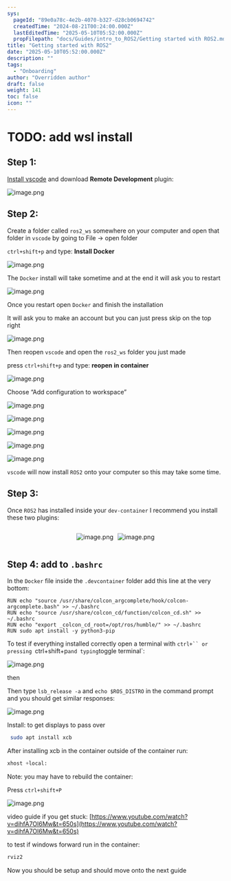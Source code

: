 ```yaml
---
sys:
  pageId: "89e0a78c-4e2b-4070-b327-d28cb0694742"
  createdTime: "2024-08-21T00:24:00.000Z"
  lastEditedTime: "2025-05-10T05:52:00.000Z"
  propFilepath: "docs/Guides/intro_to_ROS2/Getting started with ROS2.md"
title: "Getting started with ROS2"
date: "2025-05-10T05:52:00.000Z"
description: ""
tags:
  - "Onboarding"
author: "Overridden author"
draft: false
weight: 141
toc: false
icon: ""
---
```


# TODO: add wsl install

## Step 1:

[Install vscode](https://code.visualstudio.com/download) and download **Remote Development** plugin:

![image.png](https://prod-files-secure.s3.us-west-2.amazonaws.com/d518164a-d88e-44d1-a4ee-3adb3bd8bce0/efb52993-1881-4a40-b95e-6f020334f022/image.png?X-Amz-Algorithm=AWS4-HMAC-SHA256&X-Amz-Content-Sha256=UNSIGNED-PAYLOAD&X-Amz-Credential=ASIAZI2LB4664YYRDRUX%2F20250619%2Fus-west-2%2Fs3%2Faws4_request&X-Amz-Date=20250619T024017Z&X-Amz-Expires=3600&X-Amz-Security-Token=IQoJb3JpZ2luX2VjELL%2F%2F%2F%2F%2F%2F%2F%2F%2F%2FwEaCXVzLXdlc3QtMiJHMEUCIATeR8QAOr0UoKR%2BfvLXTNGHWTHbAWZWtUs%2BAgh%2BvN%2FwAiEAgyU9SdPI12GLZiNgTpvyJENFQ2uMAMQoT%2BUnwmuGqcgqiAQImv%2F%2F%2F%2F%2F%2F%2F%2F%2F%2FARAAGgw2Mzc0MjMxODM4MDUiDBdOikMmQJPfmkLz2SrcAzB9EyVO3INRpOUSw4EUQE2d4JToakzAzeVx6OkSEWlOOD0gBhEOHQlv7cTz1zcQY27vcBbygE1IjTzvCjba26odidwY%2Br6%2BGy12eji9oQCEL1HRDCmWmVIrCLRn3y1hTlz7IZkHombTMLE54n%2BjAertQvZaqscavvXYdSiFirzO50Cp78RlXTTPBQ2smAnVfFz2IqVkx2K3cL%2FeVe0hrp%2FJ9uZiTdfL8Iksxx0QqzRfjbb%2BcRhRcSAbPCycRYEb%2Blsy9BJGouZuXTvm1mXyFfbjbCM0hOda8GI8ZOvcQmaVFfkEhg8Tyo0nPz%2F3%2FYc5e1MNz1Uft4xQMOy%2FNhzM4llWkWzvKYKBOvbb34tNu0GbWSxZp286kOT1AWaCgaZSnVotlSxFqQlnov901Oq3Inse75oM9dpr0ldYL3pVlZgHCA0KpwNX8hVVo5P3DGQMEAUdoyDoccavHJxKC0MX951t1kWGB37UxWo68qhEoPNqLiQUupCqWxuRc9m4hm79NQbkxOMNhhUdHGVp8WxG1aDWI1%2FOrb1cgrf8uumoTfKPqUgTx5dsSx%2ByiLTybwaPwRq7cXv0pLwmHTPk01%2BoXdVkKv7heHpqNL7979LhzS6FFrXx3cGegM%2FGrq%2FcMIjMzcIGOqUBcPSzwCVSu4O9%2BGijP5OaBW2UIHs9Nm8mBCqruBTwPn0bLp1ZV1aoGPEmQOSfNo8%2FZQChhLwsFMtfJvK97Wj%2BJlqblqMQB4WB3UfEZRoonOiJ5%2FLWRzIprRgj9wMY6L4ol6c6bEChSZldIiiplbwHUtr66Y3%2FRRHlQLH%2BZ%2BTzZSoc5qx2Iityx5Koe0u%2FQIZ8BRR2d%2Fip%2FmSdzHitkym9ecCw%2FTiF&X-Amz-Signature=b1d2e786892face6a2020519439e9ea75929d01f42445bfe416506c8a7ff1d70&X-Amz-SignedHeaders=host&x-amz-checksum-mode=ENABLED&x-id=GetObject)

## Step 2:

Create a folder called `ros2_ws` somewhere on your computer and open that folder in `vscode` by going to File → open folder 

`ctrl+shift+p` and type: **Install Docker**

![image.png](https://prod-files-secure.s3.us-west-2.amazonaws.com/d518164a-d88e-44d1-a4ee-3adb3bd8bce0/2269dc0e-1cd5-47ff-bceb-c04ad9b2eab0/image.png?X-Amz-Algorithm=AWS4-HMAC-SHA256&X-Amz-Content-Sha256=UNSIGNED-PAYLOAD&X-Amz-Credential=ASIAZI2LB4664YYRDRUX%2F20250619%2Fus-west-2%2Fs3%2Faws4_request&X-Amz-Date=20250619T024018Z&X-Amz-Expires=3600&X-Amz-Security-Token=IQoJb3JpZ2luX2VjELL%2F%2F%2F%2F%2F%2F%2F%2F%2F%2FwEaCXVzLXdlc3QtMiJHMEUCIATeR8QAOr0UoKR%2BfvLXTNGHWTHbAWZWtUs%2BAgh%2BvN%2FwAiEAgyU9SdPI12GLZiNgTpvyJENFQ2uMAMQoT%2BUnwmuGqcgqiAQImv%2F%2F%2F%2F%2F%2F%2F%2F%2F%2FARAAGgw2Mzc0MjMxODM4MDUiDBdOikMmQJPfmkLz2SrcAzB9EyVO3INRpOUSw4EUQE2d4JToakzAzeVx6OkSEWlOOD0gBhEOHQlv7cTz1zcQY27vcBbygE1IjTzvCjba26odidwY%2Br6%2BGy12eji9oQCEL1HRDCmWmVIrCLRn3y1hTlz7IZkHombTMLE54n%2BjAertQvZaqscavvXYdSiFirzO50Cp78RlXTTPBQ2smAnVfFz2IqVkx2K3cL%2FeVe0hrp%2FJ9uZiTdfL8Iksxx0QqzRfjbb%2BcRhRcSAbPCycRYEb%2Blsy9BJGouZuXTvm1mXyFfbjbCM0hOda8GI8ZOvcQmaVFfkEhg8Tyo0nPz%2F3%2FYc5e1MNz1Uft4xQMOy%2FNhzM4llWkWzvKYKBOvbb34tNu0GbWSxZp286kOT1AWaCgaZSnVotlSxFqQlnov901Oq3Inse75oM9dpr0ldYL3pVlZgHCA0KpwNX8hVVo5P3DGQMEAUdoyDoccavHJxKC0MX951t1kWGB37UxWo68qhEoPNqLiQUupCqWxuRc9m4hm79NQbkxOMNhhUdHGVp8WxG1aDWI1%2FOrb1cgrf8uumoTfKPqUgTx5dsSx%2ByiLTybwaPwRq7cXv0pLwmHTPk01%2BoXdVkKv7heHpqNL7979LhzS6FFrXx3cGegM%2FGrq%2FcMIjMzcIGOqUBcPSzwCVSu4O9%2BGijP5OaBW2UIHs9Nm8mBCqruBTwPn0bLp1ZV1aoGPEmQOSfNo8%2FZQChhLwsFMtfJvK97Wj%2BJlqblqMQB4WB3UfEZRoonOiJ5%2FLWRzIprRgj9wMY6L4ol6c6bEChSZldIiiplbwHUtr66Y3%2FRRHlQLH%2BZ%2BTzZSoc5qx2Iityx5Koe0u%2FQIZ8BRR2d%2Fip%2FmSdzHitkym9ecCw%2FTiF&X-Amz-Signature=ffbf728bea1c288b273bc6d8f6f83c1922c663cc9cedc1c34351e0d1c4ac7500&X-Amz-SignedHeaders=host&x-amz-checksum-mode=ENABLED&x-id=GetObject)

The `Docker` install will take sometime and at the end it will ask you to restart

![image.png](https://prod-files-secure.s3.us-west-2.amazonaws.com/d518164a-d88e-44d1-a4ee-3adb3bd8bce0/ed233f78-be33-4b1f-b89c-9c346c0e961e/image.png?X-Amz-Algorithm=AWS4-HMAC-SHA256&X-Amz-Content-Sha256=UNSIGNED-PAYLOAD&X-Amz-Credential=ASIAZI2LB4664YYRDRUX%2F20250619%2Fus-west-2%2Fs3%2Faws4_request&X-Amz-Date=20250619T024018Z&X-Amz-Expires=3600&X-Amz-Security-Token=IQoJb3JpZ2luX2VjELL%2F%2F%2F%2F%2F%2F%2F%2F%2F%2FwEaCXVzLXdlc3QtMiJHMEUCIATeR8QAOr0UoKR%2BfvLXTNGHWTHbAWZWtUs%2BAgh%2BvN%2FwAiEAgyU9SdPI12GLZiNgTpvyJENFQ2uMAMQoT%2BUnwmuGqcgqiAQImv%2F%2F%2F%2F%2F%2F%2F%2F%2F%2FARAAGgw2Mzc0MjMxODM4MDUiDBdOikMmQJPfmkLz2SrcAzB9EyVO3INRpOUSw4EUQE2d4JToakzAzeVx6OkSEWlOOD0gBhEOHQlv7cTz1zcQY27vcBbygE1IjTzvCjba26odidwY%2Br6%2BGy12eji9oQCEL1HRDCmWmVIrCLRn3y1hTlz7IZkHombTMLE54n%2BjAertQvZaqscavvXYdSiFirzO50Cp78RlXTTPBQ2smAnVfFz2IqVkx2K3cL%2FeVe0hrp%2FJ9uZiTdfL8Iksxx0QqzRfjbb%2BcRhRcSAbPCycRYEb%2Blsy9BJGouZuXTvm1mXyFfbjbCM0hOda8GI8ZOvcQmaVFfkEhg8Tyo0nPz%2F3%2FYc5e1MNz1Uft4xQMOy%2FNhzM4llWkWzvKYKBOvbb34tNu0GbWSxZp286kOT1AWaCgaZSnVotlSxFqQlnov901Oq3Inse75oM9dpr0ldYL3pVlZgHCA0KpwNX8hVVo5P3DGQMEAUdoyDoccavHJxKC0MX951t1kWGB37UxWo68qhEoPNqLiQUupCqWxuRc9m4hm79NQbkxOMNhhUdHGVp8WxG1aDWI1%2FOrb1cgrf8uumoTfKPqUgTx5dsSx%2ByiLTybwaPwRq7cXv0pLwmHTPk01%2BoXdVkKv7heHpqNL7979LhzS6FFrXx3cGegM%2FGrq%2FcMIjMzcIGOqUBcPSzwCVSu4O9%2BGijP5OaBW2UIHs9Nm8mBCqruBTwPn0bLp1ZV1aoGPEmQOSfNo8%2FZQChhLwsFMtfJvK97Wj%2BJlqblqMQB4WB3UfEZRoonOiJ5%2FLWRzIprRgj9wMY6L4ol6c6bEChSZldIiiplbwHUtr66Y3%2FRRHlQLH%2BZ%2BTzZSoc5qx2Iityx5Koe0u%2FQIZ8BRR2d%2Fip%2FmSdzHitkym9ecCw%2FTiF&X-Amz-Signature=479dc81031016755c837063d1d7d629f2777f954fceef19553885430fa6c44c1&X-Amz-SignedHeaders=host&x-amz-checksum-mode=ENABLED&x-id=GetObject)

Once you restart open `Docker` and finish the installation

It will ask you to make an account but you can just press skip on the top right

![image.png](https://prod-files-secure.s3.us-west-2.amazonaws.com/d518164a-d88e-44d1-a4ee-3adb3bd8bce0/21010ad9-1659-4fd9-9f59-9932a09b2a3d/image.png?X-Amz-Algorithm=AWS4-HMAC-SHA256&X-Amz-Content-Sha256=UNSIGNED-PAYLOAD&X-Amz-Credential=ASIAZI2LB4664YYRDRUX%2F20250619%2Fus-west-2%2Fs3%2Faws4_request&X-Amz-Date=20250619T024018Z&X-Amz-Expires=3600&X-Amz-Security-Token=IQoJb3JpZ2luX2VjELL%2F%2F%2F%2F%2F%2F%2F%2F%2F%2FwEaCXVzLXdlc3QtMiJHMEUCIATeR8QAOr0UoKR%2BfvLXTNGHWTHbAWZWtUs%2BAgh%2BvN%2FwAiEAgyU9SdPI12GLZiNgTpvyJENFQ2uMAMQoT%2BUnwmuGqcgqiAQImv%2F%2F%2F%2F%2F%2F%2F%2F%2F%2FARAAGgw2Mzc0MjMxODM4MDUiDBdOikMmQJPfmkLz2SrcAzB9EyVO3INRpOUSw4EUQE2d4JToakzAzeVx6OkSEWlOOD0gBhEOHQlv7cTz1zcQY27vcBbygE1IjTzvCjba26odidwY%2Br6%2BGy12eji9oQCEL1HRDCmWmVIrCLRn3y1hTlz7IZkHombTMLE54n%2BjAertQvZaqscavvXYdSiFirzO50Cp78RlXTTPBQ2smAnVfFz2IqVkx2K3cL%2FeVe0hrp%2FJ9uZiTdfL8Iksxx0QqzRfjbb%2BcRhRcSAbPCycRYEb%2Blsy9BJGouZuXTvm1mXyFfbjbCM0hOda8GI8ZOvcQmaVFfkEhg8Tyo0nPz%2F3%2FYc5e1MNz1Uft4xQMOy%2FNhzM4llWkWzvKYKBOvbb34tNu0GbWSxZp286kOT1AWaCgaZSnVotlSxFqQlnov901Oq3Inse75oM9dpr0ldYL3pVlZgHCA0KpwNX8hVVo5P3DGQMEAUdoyDoccavHJxKC0MX951t1kWGB37UxWo68qhEoPNqLiQUupCqWxuRc9m4hm79NQbkxOMNhhUdHGVp8WxG1aDWI1%2FOrb1cgrf8uumoTfKPqUgTx5dsSx%2ByiLTybwaPwRq7cXv0pLwmHTPk01%2BoXdVkKv7heHpqNL7979LhzS6FFrXx3cGegM%2FGrq%2FcMIjMzcIGOqUBcPSzwCVSu4O9%2BGijP5OaBW2UIHs9Nm8mBCqruBTwPn0bLp1ZV1aoGPEmQOSfNo8%2FZQChhLwsFMtfJvK97Wj%2BJlqblqMQB4WB3UfEZRoonOiJ5%2FLWRzIprRgj9wMY6L4ol6c6bEChSZldIiiplbwHUtr66Y3%2FRRHlQLH%2BZ%2BTzZSoc5qx2Iityx5Koe0u%2FQIZ8BRR2d%2Fip%2FmSdzHitkym9ecCw%2FTiF&X-Amz-Signature=116d7f229c9f62b2a4695f181df40949d601d096738ebf3f4c170d781d65acd9&X-Amz-SignedHeaders=host&x-amz-checksum-mode=ENABLED&x-id=GetObject)

Then reopen `vscode` and open the `ros2_ws` folder you just made

press `ctrl+shift+p` and type: **reopen in container**

![image.png](https://prod-files-secure.s3.us-west-2.amazonaws.com/d518164a-d88e-44d1-a4ee-3adb3bd8bce0/4e93b8c2-41ad-488c-8095-c74205196118/image.png?X-Amz-Algorithm=AWS4-HMAC-SHA256&X-Amz-Content-Sha256=UNSIGNED-PAYLOAD&X-Amz-Credential=ASIAZI2LB4664YYRDRUX%2F20250619%2Fus-west-2%2Fs3%2Faws4_request&X-Amz-Date=20250619T024018Z&X-Amz-Expires=3600&X-Amz-Security-Token=IQoJb3JpZ2luX2VjELL%2F%2F%2F%2F%2F%2F%2F%2F%2F%2FwEaCXVzLXdlc3QtMiJHMEUCIATeR8QAOr0UoKR%2BfvLXTNGHWTHbAWZWtUs%2BAgh%2BvN%2FwAiEAgyU9SdPI12GLZiNgTpvyJENFQ2uMAMQoT%2BUnwmuGqcgqiAQImv%2F%2F%2F%2F%2F%2F%2F%2F%2F%2FARAAGgw2Mzc0MjMxODM4MDUiDBdOikMmQJPfmkLz2SrcAzB9EyVO3INRpOUSw4EUQE2d4JToakzAzeVx6OkSEWlOOD0gBhEOHQlv7cTz1zcQY27vcBbygE1IjTzvCjba26odidwY%2Br6%2BGy12eji9oQCEL1HRDCmWmVIrCLRn3y1hTlz7IZkHombTMLE54n%2BjAertQvZaqscavvXYdSiFirzO50Cp78RlXTTPBQ2smAnVfFz2IqVkx2K3cL%2FeVe0hrp%2FJ9uZiTdfL8Iksxx0QqzRfjbb%2BcRhRcSAbPCycRYEb%2Blsy9BJGouZuXTvm1mXyFfbjbCM0hOda8GI8ZOvcQmaVFfkEhg8Tyo0nPz%2F3%2FYc5e1MNz1Uft4xQMOy%2FNhzM4llWkWzvKYKBOvbb34tNu0GbWSxZp286kOT1AWaCgaZSnVotlSxFqQlnov901Oq3Inse75oM9dpr0ldYL3pVlZgHCA0KpwNX8hVVo5P3DGQMEAUdoyDoccavHJxKC0MX951t1kWGB37UxWo68qhEoPNqLiQUupCqWxuRc9m4hm79NQbkxOMNhhUdHGVp8WxG1aDWI1%2FOrb1cgrf8uumoTfKPqUgTx5dsSx%2ByiLTybwaPwRq7cXv0pLwmHTPk01%2BoXdVkKv7heHpqNL7979LhzS6FFrXx3cGegM%2FGrq%2FcMIjMzcIGOqUBcPSzwCVSu4O9%2BGijP5OaBW2UIHs9Nm8mBCqruBTwPn0bLp1ZV1aoGPEmQOSfNo8%2FZQChhLwsFMtfJvK97Wj%2BJlqblqMQB4WB3UfEZRoonOiJ5%2FLWRzIprRgj9wMY6L4ol6c6bEChSZldIiiplbwHUtr66Y3%2FRRHlQLH%2BZ%2BTzZSoc5qx2Iityx5Koe0u%2FQIZ8BRR2d%2Fip%2FmSdzHitkym9ecCw%2FTiF&X-Amz-Signature=8a6ffadf4a8f5d2f6b286a04de801726ff9ddbba1bb73efd1c0fa13c3bb9d676&X-Amz-SignedHeaders=host&x-amz-checksum-mode=ENABLED&x-id=GetObject)

Choose “Add configuration to workspace”

![image.png](https://prod-files-secure.s3.us-west-2.amazonaws.com/d518164a-d88e-44d1-a4ee-3adb3bd8bce0/9560b282-5060-4989-ba37-97e7b2c22476/image.png?X-Amz-Algorithm=AWS4-HMAC-SHA256&X-Amz-Content-Sha256=UNSIGNED-PAYLOAD&X-Amz-Credential=ASIAZI2LB4664YYRDRUX%2F20250619%2Fus-west-2%2Fs3%2Faws4_request&X-Amz-Date=20250619T024018Z&X-Amz-Expires=3600&X-Amz-Security-Token=IQoJb3JpZ2luX2VjELL%2F%2F%2F%2F%2F%2F%2F%2F%2F%2FwEaCXVzLXdlc3QtMiJHMEUCIATeR8QAOr0UoKR%2BfvLXTNGHWTHbAWZWtUs%2BAgh%2BvN%2FwAiEAgyU9SdPI12GLZiNgTpvyJENFQ2uMAMQoT%2BUnwmuGqcgqiAQImv%2F%2F%2F%2F%2F%2F%2F%2F%2F%2FARAAGgw2Mzc0MjMxODM4MDUiDBdOikMmQJPfmkLz2SrcAzB9EyVO3INRpOUSw4EUQE2d4JToakzAzeVx6OkSEWlOOD0gBhEOHQlv7cTz1zcQY27vcBbygE1IjTzvCjba26odidwY%2Br6%2BGy12eji9oQCEL1HRDCmWmVIrCLRn3y1hTlz7IZkHombTMLE54n%2BjAertQvZaqscavvXYdSiFirzO50Cp78RlXTTPBQ2smAnVfFz2IqVkx2K3cL%2FeVe0hrp%2FJ9uZiTdfL8Iksxx0QqzRfjbb%2BcRhRcSAbPCycRYEb%2Blsy9BJGouZuXTvm1mXyFfbjbCM0hOda8GI8ZOvcQmaVFfkEhg8Tyo0nPz%2F3%2FYc5e1MNz1Uft4xQMOy%2FNhzM4llWkWzvKYKBOvbb34tNu0GbWSxZp286kOT1AWaCgaZSnVotlSxFqQlnov901Oq3Inse75oM9dpr0ldYL3pVlZgHCA0KpwNX8hVVo5P3DGQMEAUdoyDoccavHJxKC0MX951t1kWGB37UxWo68qhEoPNqLiQUupCqWxuRc9m4hm79NQbkxOMNhhUdHGVp8WxG1aDWI1%2FOrb1cgrf8uumoTfKPqUgTx5dsSx%2ByiLTybwaPwRq7cXv0pLwmHTPk01%2BoXdVkKv7heHpqNL7979LhzS6FFrXx3cGegM%2FGrq%2FcMIjMzcIGOqUBcPSzwCVSu4O9%2BGijP5OaBW2UIHs9Nm8mBCqruBTwPn0bLp1ZV1aoGPEmQOSfNo8%2FZQChhLwsFMtfJvK97Wj%2BJlqblqMQB4WB3UfEZRoonOiJ5%2FLWRzIprRgj9wMY6L4ol6c6bEChSZldIiiplbwHUtr66Y3%2FRRHlQLH%2BZ%2BTzZSoc5qx2Iityx5Koe0u%2FQIZ8BRR2d%2Fip%2FmSdzHitkym9ecCw%2FTiF&X-Amz-Signature=06e33009a5036116d04ee0f2b0308b4215838958a4f16a3b3805d2d5d5df0f6d&X-Amz-SignedHeaders=host&x-amz-checksum-mode=ENABLED&x-id=GetObject)

![image.png](https://prod-files-secure.s3.us-west-2.amazonaws.com/d518164a-d88e-44d1-a4ee-3adb3bd8bce0/2ee63f81-886b-48e8-a553-dc6e5eac99e4/image.png?X-Amz-Algorithm=AWS4-HMAC-SHA256&X-Amz-Content-Sha256=UNSIGNED-PAYLOAD&X-Amz-Credential=ASIAZI2LB4664YYRDRUX%2F20250619%2Fus-west-2%2Fs3%2Faws4_request&X-Amz-Date=20250619T024017Z&X-Amz-Expires=3600&X-Amz-Security-Token=IQoJb3JpZ2luX2VjELL%2F%2F%2F%2F%2F%2F%2F%2F%2F%2FwEaCXVzLXdlc3QtMiJHMEUCIATeR8QAOr0UoKR%2BfvLXTNGHWTHbAWZWtUs%2BAgh%2BvN%2FwAiEAgyU9SdPI12GLZiNgTpvyJENFQ2uMAMQoT%2BUnwmuGqcgqiAQImv%2F%2F%2F%2F%2F%2F%2F%2F%2F%2FARAAGgw2Mzc0MjMxODM4MDUiDBdOikMmQJPfmkLz2SrcAzB9EyVO3INRpOUSw4EUQE2d4JToakzAzeVx6OkSEWlOOD0gBhEOHQlv7cTz1zcQY27vcBbygE1IjTzvCjba26odidwY%2Br6%2BGy12eji9oQCEL1HRDCmWmVIrCLRn3y1hTlz7IZkHombTMLE54n%2BjAertQvZaqscavvXYdSiFirzO50Cp78RlXTTPBQ2smAnVfFz2IqVkx2K3cL%2FeVe0hrp%2FJ9uZiTdfL8Iksxx0QqzRfjbb%2BcRhRcSAbPCycRYEb%2Blsy9BJGouZuXTvm1mXyFfbjbCM0hOda8GI8ZOvcQmaVFfkEhg8Tyo0nPz%2F3%2FYc5e1MNz1Uft4xQMOy%2FNhzM4llWkWzvKYKBOvbb34tNu0GbWSxZp286kOT1AWaCgaZSnVotlSxFqQlnov901Oq3Inse75oM9dpr0ldYL3pVlZgHCA0KpwNX8hVVo5P3DGQMEAUdoyDoccavHJxKC0MX951t1kWGB37UxWo68qhEoPNqLiQUupCqWxuRc9m4hm79NQbkxOMNhhUdHGVp8WxG1aDWI1%2FOrb1cgrf8uumoTfKPqUgTx5dsSx%2ByiLTybwaPwRq7cXv0pLwmHTPk01%2BoXdVkKv7heHpqNL7979LhzS6FFrXx3cGegM%2FGrq%2FcMIjMzcIGOqUBcPSzwCVSu4O9%2BGijP5OaBW2UIHs9Nm8mBCqruBTwPn0bLp1ZV1aoGPEmQOSfNo8%2FZQChhLwsFMtfJvK97Wj%2BJlqblqMQB4WB3UfEZRoonOiJ5%2FLWRzIprRgj9wMY6L4ol6c6bEChSZldIiiplbwHUtr66Y3%2FRRHlQLH%2BZ%2BTzZSoc5qx2Iityx5Koe0u%2FQIZ8BRR2d%2Fip%2FmSdzHitkym9ecCw%2FTiF&X-Amz-Signature=4e952b16be7d507fc9ab720fbfcb5ddcbc65f38aaead5973630129634a4266e3&X-Amz-SignedHeaders=host&x-amz-checksum-mode=ENABLED&x-id=GetObject)

![image.png](https://prod-files-secure.s3.us-west-2.amazonaws.com/d518164a-d88e-44d1-a4ee-3adb3bd8bce0/ae1580b2-b048-407e-aed9-b584224a7a04/image.png?X-Amz-Algorithm=AWS4-HMAC-SHA256&X-Amz-Content-Sha256=UNSIGNED-PAYLOAD&X-Amz-Credential=ASIAZI2LB4664YYRDRUX%2F20250619%2Fus-west-2%2Fs3%2Faws4_request&X-Amz-Date=20250619T024018Z&X-Amz-Expires=3600&X-Amz-Security-Token=IQoJb3JpZ2luX2VjELL%2F%2F%2F%2F%2F%2F%2F%2F%2F%2FwEaCXVzLXdlc3QtMiJHMEUCIATeR8QAOr0UoKR%2BfvLXTNGHWTHbAWZWtUs%2BAgh%2BvN%2FwAiEAgyU9SdPI12GLZiNgTpvyJENFQ2uMAMQoT%2BUnwmuGqcgqiAQImv%2F%2F%2F%2F%2F%2F%2F%2F%2F%2FARAAGgw2Mzc0MjMxODM4MDUiDBdOikMmQJPfmkLz2SrcAzB9EyVO3INRpOUSw4EUQE2d4JToakzAzeVx6OkSEWlOOD0gBhEOHQlv7cTz1zcQY27vcBbygE1IjTzvCjba26odidwY%2Br6%2BGy12eji9oQCEL1HRDCmWmVIrCLRn3y1hTlz7IZkHombTMLE54n%2BjAertQvZaqscavvXYdSiFirzO50Cp78RlXTTPBQ2smAnVfFz2IqVkx2K3cL%2FeVe0hrp%2FJ9uZiTdfL8Iksxx0QqzRfjbb%2BcRhRcSAbPCycRYEb%2Blsy9BJGouZuXTvm1mXyFfbjbCM0hOda8GI8ZOvcQmaVFfkEhg8Tyo0nPz%2F3%2FYc5e1MNz1Uft4xQMOy%2FNhzM4llWkWzvKYKBOvbb34tNu0GbWSxZp286kOT1AWaCgaZSnVotlSxFqQlnov901Oq3Inse75oM9dpr0ldYL3pVlZgHCA0KpwNX8hVVo5P3DGQMEAUdoyDoccavHJxKC0MX951t1kWGB37UxWo68qhEoPNqLiQUupCqWxuRc9m4hm79NQbkxOMNhhUdHGVp8WxG1aDWI1%2FOrb1cgrf8uumoTfKPqUgTx5dsSx%2ByiLTybwaPwRq7cXv0pLwmHTPk01%2BoXdVkKv7heHpqNL7979LhzS6FFrXx3cGegM%2FGrq%2FcMIjMzcIGOqUBcPSzwCVSu4O9%2BGijP5OaBW2UIHs9Nm8mBCqruBTwPn0bLp1ZV1aoGPEmQOSfNo8%2FZQChhLwsFMtfJvK97Wj%2BJlqblqMQB4WB3UfEZRoonOiJ5%2FLWRzIprRgj9wMY6L4ol6c6bEChSZldIiiplbwHUtr66Y3%2FRRHlQLH%2BZ%2BTzZSoc5qx2Iityx5Koe0u%2FQIZ8BRR2d%2Fip%2FmSdzHitkym9ecCw%2FTiF&X-Amz-Signature=df89742f5d4340b29920e935fbdf40c1f42105a67ca737123975e2a2edbf637f&X-Amz-SignedHeaders=host&x-amz-checksum-mode=ENABLED&x-id=GetObject)

![image.png](https://prod-files-secure.s3.us-west-2.amazonaws.com/d518164a-d88e-44d1-a4ee-3adb3bd8bce0/53255b28-f75e-430f-b9e3-c0ac8577e42b/image.png?X-Amz-Algorithm=AWS4-HMAC-SHA256&X-Amz-Content-Sha256=UNSIGNED-PAYLOAD&X-Amz-Credential=ASIAZI2LB4664YYRDRUX%2F20250619%2Fus-west-2%2Fs3%2Faws4_request&X-Amz-Date=20250619T024018Z&X-Amz-Expires=3600&X-Amz-Security-Token=IQoJb3JpZ2luX2VjELL%2F%2F%2F%2F%2F%2F%2F%2F%2F%2FwEaCXVzLXdlc3QtMiJHMEUCIATeR8QAOr0UoKR%2BfvLXTNGHWTHbAWZWtUs%2BAgh%2BvN%2FwAiEAgyU9SdPI12GLZiNgTpvyJENFQ2uMAMQoT%2BUnwmuGqcgqiAQImv%2F%2F%2F%2F%2F%2F%2F%2F%2F%2FARAAGgw2Mzc0MjMxODM4MDUiDBdOikMmQJPfmkLz2SrcAzB9EyVO3INRpOUSw4EUQE2d4JToakzAzeVx6OkSEWlOOD0gBhEOHQlv7cTz1zcQY27vcBbygE1IjTzvCjba26odidwY%2Br6%2BGy12eji9oQCEL1HRDCmWmVIrCLRn3y1hTlz7IZkHombTMLE54n%2BjAertQvZaqscavvXYdSiFirzO50Cp78RlXTTPBQ2smAnVfFz2IqVkx2K3cL%2FeVe0hrp%2FJ9uZiTdfL8Iksxx0QqzRfjbb%2BcRhRcSAbPCycRYEb%2Blsy9BJGouZuXTvm1mXyFfbjbCM0hOda8GI8ZOvcQmaVFfkEhg8Tyo0nPz%2F3%2FYc5e1MNz1Uft4xQMOy%2FNhzM4llWkWzvKYKBOvbb34tNu0GbWSxZp286kOT1AWaCgaZSnVotlSxFqQlnov901Oq3Inse75oM9dpr0ldYL3pVlZgHCA0KpwNX8hVVo5P3DGQMEAUdoyDoccavHJxKC0MX951t1kWGB37UxWo68qhEoPNqLiQUupCqWxuRc9m4hm79NQbkxOMNhhUdHGVp8WxG1aDWI1%2FOrb1cgrf8uumoTfKPqUgTx5dsSx%2ByiLTybwaPwRq7cXv0pLwmHTPk01%2BoXdVkKv7heHpqNL7979LhzS6FFrXx3cGegM%2FGrq%2FcMIjMzcIGOqUBcPSzwCVSu4O9%2BGijP5OaBW2UIHs9Nm8mBCqruBTwPn0bLp1ZV1aoGPEmQOSfNo8%2FZQChhLwsFMtfJvK97Wj%2BJlqblqMQB4WB3UfEZRoonOiJ5%2FLWRzIprRgj9wMY6L4ol6c6bEChSZldIiiplbwHUtr66Y3%2FRRHlQLH%2BZ%2BTzZSoc5qx2Iityx5Koe0u%2FQIZ8BRR2d%2Fip%2FmSdzHitkym9ecCw%2FTiF&X-Amz-Signature=6db1ec682cd79b0dbb6fcb666c100945fb9e49c82d36939283b7436f3e7f3693&X-Amz-SignedHeaders=host&x-amz-checksum-mode=ENABLED&x-id=GetObject)

![image.png](https://prod-files-secure.s3.us-west-2.amazonaws.com/d518164a-d88e-44d1-a4ee-3adb3bd8bce0/7c562767-5af9-4ffb-97d1-327bcdf4ee00/image.png?X-Amz-Algorithm=AWS4-HMAC-SHA256&X-Amz-Content-Sha256=UNSIGNED-PAYLOAD&X-Amz-Credential=ASIAZI2LB4664YYRDRUX%2F20250619%2Fus-west-2%2Fs3%2Faws4_request&X-Amz-Date=20250619T024018Z&X-Amz-Expires=3600&X-Amz-Security-Token=IQoJb3JpZ2luX2VjELL%2F%2F%2F%2F%2F%2F%2F%2F%2F%2FwEaCXVzLXdlc3QtMiJHMEUCIATeR8QAOr0UoKR%2BfvLXTNGHWTHbAWZWtUs%2BAgh%2BvN%2FwAiEAgyU9SdPI12GLZiNgTpvyJENFQ2uMAMQoT%2BUnwmuGqcgqiAQImv%2F%2F%2F%2F%2F%2F%2F%2F%2F%2FARAAGgw2Mzc0MjMxODM4MDUiDBdOikMmQJPfmkLz2SrcAzB9EyVO3INRpOUSw4EUQE2d4JToakzAzeVx6OkSEWlOOD0gBhEOHQlv7cTz1zcQY27vcBbygE1IjTzvCjba26odidwY%2Br6%2BGy12eji9oQCEL1HRDCmWmVIrCLRn3y1hTlz7IZkHombTMLE54n%2BjAertQvZaqscavvXYdSiFirzO50Cp78RlXTTPBQ2smAnVfFz2IqVkx2K3cL%2FeVe0hrp%2FJ9uZiTdfL8Iksxx0QqzRfjbb%2BcRhRcSAbPCycRYEb%2Blsy9BJGouZuXTvm1mXyFfbjbCM0hOda8GI8ZOvcQmaVFfkEhg8Tyo0nPz%2F3%2FYc5e1MNz1Uft4xQMOy%2FNhzM4llWkWzvKYKBOvbb34tNu0GbWSxZp286kOT1AWaCgaZSnVotlSxFqQlnov901Oq3Inse75oM9dpr0ldYL3pVlZgHCA0KpwNX8hVVo5P3DGQMEAUdoyDoccavHJxKC0MX951t1kWGB37UxWo68qhEoPNqLiQUupCqWxuRc9m4hm79NQbkxOMNhhUdHGVp8WxG1aDWI1%2FOrb1cgrf8uumoTfKPqUgTx5dsSx%2ByiLTybwaPwRq7cXv0pLwmHTPk01%2BoXdVkKv7heHpqNL7979LhzS6FFrXx3cGegM%2FGrq%2FcMIjMzcIGOqUBcPSzwCVSu4O9%2BGijP5OaBW2UIHs9Nm8mBCqruBTwPn0bLp1ZV1aoGPEmQOSfNo8%2FZQChhLwsFMtfJvK97Wj%2BJlqblqMQB4WB3UfEZRoonOiJ5%2FLWRzIprRgj9wMY6L4ol6c6bEChSZldIiiplbwHUtr66Y3%2FRRHlQLH%2BZ%2BTzZSoc5qx2Iityx5Koe0u%2FQIZ8BRR2d%2Fip%2FmSdzHitkym9ecCw%2FTiF&X-Amz-Signature=8965440cf4e91e9c007b9bb6f0bfb88b22f23f7c9f0c4bc7fed09e80ab7b285f&X-Amz-SignedHeaders=host&x-amz-checksum-mode=ENABLED&x-id=GetObject)

`vscode` will now install `ROS2` onto your computer so this may take some time.

## Step 3:

Once `ROS2` has installed inside your `dev-container` I recommend you install these two plugins:

<div style="display: flex;flex-direction: row; column-gap:10px; max-width: 630px;justify-content: center;">
<div>

![image.png](https://prod-files-secure.s3.us-west-2.amazonaws.com/d518164a-d88e-44d1-a4ee-3adb3bd8bce0/3fc3d550-5a54-4ba1-ba6b-faa01cdb7369/image.png?X-Amz-Algorithm=AWS4-HMAC-SHA256&X-Amz-Content-Sha256=UNSIGNED-PAYLOAD&X-Amz-Credential=ASIAZI2LB4667W6AWTPO%2F20250619%2Fus-west-2%2Fs3%2Faws4_request&X-Amz-Date=20250619T024019Z&X-Amz-Expires=3600&X-Amz-Security-Token=IQoJb3JpZ2luX2VjELL%2F%2F%2F%2F%2F%2F%2F%2F%2F%2FwEaCXVzLXdlc3QtMiJIMEYCIQCIOymUPy24jX%2BaYZvHkAC%2BvqVEfD9gauE%2BtsJV6uBojQIhALpHYX%2BlNcEfm6xX%2BqZUi3L7dGZs%2BFfhuTj4WpMRIlcYKogECJr%2F%2F%2F%2F%2F%2F%2F%2F%2F%2FwEQABoMNjM3NDIzMTgzODA1IgxBiz6%2B4BHlEAm4qakq3AO8gPJgVZBVSegapEfx12rRELi8CPE7xcruLXNxEtPwx8KOMOYVxd0%2FUklZi75naTPqU2zFY%2FCequJVfUaHkg9l7B1HPGEH5dz%2BqGo7fWK3kDKetEt%2B1aYL5jLU9CYY6iSod1bYZ4KalgKnGQbW%2Fv3GMwrWlQC1eaTi%2BDWL4I75FSY2SEQpiEv%2FhKzDJXfllPqVDh34tOW2j6vgsRSDHYC3qGTkDgiCEuFYCBFE3B2xcrWaMptPApYdlpjhEY1EwLUxGtlX7kQLIQiriSzVMUrxZaDqN8OwqMpaTYys2Xy4tkTn3WM0SUybj7Bw%2Fib6YicDNB2mFDSK1%2FNzA0aqdfx4U2YxZt3AjH70BdF3USDK0NrjJvQoiioIF%2BwO%2FgTpXRXAGsq7bUW7ujRW3XuVFa1GfHLWz%2BCg72EC1QVlPsVnRwV9REcD5qXRYjCG61sakNTLq9w%2BIyrbhHkFEnmA4dK%2FSuwDz%2Fm80Y%2Bd5iMun1WRzmj2z6EHNXrUbYcMmW3TNjncdkrf4ljS%2Brp7foGcUbEHY0luGu8IiPD7L2izkPk1%2FmkgtKHxxmt7aBHV%2BV2cN5DK6rgslabo7Xj8PKJfm24CTkXV14421NlI%2FZpBSupfhqlg1fHlPNj7R%2FnFYjDrys3CBjqkAXAzShoPtZzOVmJpWESyddufHNOHXQf9mR7kHyjOetzyYXz4CkyfHz%2FSuIeerqXslvlCYV2oFe41inYVCIcSgbdAgzuo45%2FbLQIREjYNY6PfzMu%2BDia6btTUwW0aYPQ%2FCbtAFDNgbqCJ5P8J%2FSxzqNGX0w4Sioev%2BNJ9LucI5T6g9jPqKJpunZngtC0e79xZ5Rgg06D6TXMpON0Xf%2FdNjijAkFee&X-Amz-Signature=91202f17f7d65ac81f599b099b0385dddd65b8a84a43747b17db227c87fd57e9&X-Amz-SignedHeaders=host&x-amz-checksum-mode=ENABLED&x-id=GetObject)

</div>
<div>

![image.png](https://prod-files-secure.s3.us-west-2.amazonaws.com/d518164a-d88e-44d1-a4ee-3adb3bd8bce0/d994cc66-13c2-4093-a5a3-f84cf4601a82/image.png?X-Amz-Algorithm=AWS4-HMAC-SHA256&X-Amz-Content-Sha256=UNSIGNED-PAYLOAD&X-Amz-Credential=ASIAZI2LB466RBA3DT46%2F20250619%2Fus-west-2%2Fs3%2Faws4_request&X-Amz-Date=20250619T024019Z&X-Amz-Expires=3600&X-Amz-Security-Token=IQoJb3JpZ2luX2VjELH%2F%2F%2F%2F%2F%2F%2F%2F%2F%2FwEaCXVzLXdlc3QtMiJGMEQCIFIObgS0vp2%2BirE7AleuAPEBlL1rH%2BGpFAPJmTWMQAVCAiBUU%2Bqvb%2F9z7pcIYmazh5M%2FLp1cC61vIiStgCDM7sKH%2FSqIBAia%2F%2F%2F%2F%2F%2F%2F%2F%2F%2F8BEAAaDDYzNzQyMzE4MzgwNSIMmSNy1py2Fv68KSYXKtwD0sogIaQZhLWnzUnBhf7m%2B3KLka2LXAGJYssujLMkgyrV3UTh0vNXbojESdvHTyLOr4d4%2BYcM5h6hzczP7sV6rJnESA4NiE4%2BH1v%2FmL22L9rgY%2BelV%2BDxRnbC8av32uLoPYcsCzMqDj1lvZc4lJ8EFm5KuIDvbRJMvYyKGRvqYb%2Bii7QLy2C%2Fl2Hm%2BIMXTIU3kNI%2BQQK6e6lLTrslz3qUFqOqmTWn51Pqit84bVSslk5v5TkaCPgR5jBETqG2q6GWZhTnCavomCaeDgCg6597SWbtciHlb%2FnaXRRuE2G5wsXPqEAiEsrgzvdswcg%2Bl%2FMe0Hhama%2FB5OB8gh33WLosyOCfX8hnVMot%2B%2BwlypzFBrLqLG9lmza469FuvJ5QkwoNSjhAITfezD1LLm4ONXzsKpZVwMF90RCfTwMoomP2n5xyf6AkVSRaBnz9CW04KYUSLprYA8%2F5xcKccylT2ikXoIm0wokRIVLeoT0aVVJ3DKQMvyh%2B%2BLP4gXhRFy%2FqwEiwiGg%2Bbfr0O3aiLcSy48Xql9WokKgKJllXakLP7SnYEFkEQdybLurPgQs03UUZhsnNmAr4mTSoSxJudAgIBMxsP802kAlT2KpA%2F3LuyqLmuGlmzHdu54nvnDkOdegwl8rNwgY6pgE9whMXCNW6B%2FhcIhO1C6U5NvGWm2PjSskYoZZCvjfl5rDwUp%2B4T8yhSPBDqD51vn7srm6gpRD%2B4oJvOxRuB9wDC2Idu2KH9pdvCKLDcbKJN6VFGKmliKGuUdUD08l9WczkJIXywHQWyzzsTxVcHVB1fnW80MvXry233v7ETs9BqQ%2BGtUmUT3U4RIfxAYwUGob%2FkexEBMX3rXCUCGO%2BZPzVai%2BGU%2F3y&X-Amz-Signature=0632d79c4bde63b09278fc1b7d4f736023c1bb21b2709d727ffa6398d7076b09&X-Amz-SignedHeaders=host&x-amz-checksum-mode=ENABLED&x-id=GetObject)

</div>
</div>

## Step 4: add to `.bashrc`

In the `Docker` file inside the `.devcontainer` folder add this line at the very bottom: 

```docker
RUN echo "source /usr/share/colcon_argcomplete/hook/colcon-argcomplete.bash" >> ~/.bashrc
RUN echo "source /usr/share/colcon_cd/function/colcon_cd.sh" >> ~/.bashrc
RUN echo "export _colcon_cd_root=/opt/ros/humble/" >> ~/.bashrc
RUN sudo apt install -y python3-pip 
```

To test if everything installed correctly open a terminal with `ctrl+`` or pressing `ctrl+shift+p` and typing `toggle terminal`:

![image.png](https://prod-files-secure.s3.us-west-2.amazonaws.com/d518164a-d88e-44d1-a4ee-3adb3bd8bce0/6a4943d8-b04e-4c02-9a58-775f3384d1a5/image.png?X-Amz-Algorithm=AWS4-HMAC-SHA256&X-Amz-Content-Sha256=UNSIGNED-PAYLOAD&X-Amz-Credential=ASIAZI2LB4664YYRDRUX%2F20250619%2Fus-west-2%2Fs3%2Faws4_request&X-Amz-Date=20250619T024018Z&X-Amz-Expires=3600&X-Amz-Security-Token=IQoJb3JpZ2luX2VjELL%2F%2F%2F%2F%2F%2F%2F%2F%2F%2FwEaCXVzLXdlc3QtMiJHMEUCIATeR8QAOr0UoKR%2BfvLXTNGHWTHbAWZWtUs%2BAgh%2BvN%2FwAiEAgyU9SdPI12GLZiNgTpvyJENFQ2uMAMQoT%2BUnwmuGqcgqiAQImv%2F%2F%2F%2F%2F%2F%2F%2F%2F%2FARAAGgw2Mzc0MjMxODM4MDUiDBdOikMmQJPfmkLz2SrcAzB9EyVO3INRpOUSw4EUQE2d4JToakzAzeVx6OkSEWlOOD0gBhEOHQlv7cTz1zcQY27vcBbygE1IjTzvCjba26odidwY%2Br6%2BGy12eji9oQCEL1HRDCmWmVIrCLRn3y1hTlz7IZkHombTMLE54n%2BjAertQvZaqscavvXYdSiFirzO50Cp78RlXTTPBQ2smAnVfFz2IqVkx2K3cL%2FeVe0hrp%2FJ9uZiTdfL8Iksxx0QqzRfjbb%2BcRhRcSAbPCycRYEb%2Blsy9BJGouZuXTvm1mXyFfbjbCM0hOda8GI8ZOvcQmaVFfkEhg8Tyo0nPz%2F3%2FYc5e1MNz1Uft4xQMOy%2FNhzM4llWkWzvKYKBOvbb34tNu0GbWSxZp286kOT1AWaCgaZSnVotlSxFqQlnov901Oq3Inse75oM9dpr0ldYL3pVlZgHCA0KpwNX8hVVo5P3DGQMEAUdoyDoccavHJxKC0MX951t1kWGB37UxWo68qhEoPNqLiQUupCqWxuRc9m4hm79NQbkxOMNhhUdHGVp8WxG1aDWI1%2FOrb1cgrf8uumoTfKPqUgTx5dsSx%2ByiLTybwaPwRq7cXv0pLwmHTPk01%2BoXdVkKv7heHpqNL7979LhzS6FFrXx3cGegM%2FGrq%2FcMIjMzcIGOqUBcPSzwCVSu4O9%2BGijP5OaBW2UIHs9Nm8mBCqruBTwPn0bLp1ZV1aoGPEmQOSfNo8%2FZQChhLwsFMtfJvK97Wj%2BJlqblqMQB4WB3UfEZRoonOiJ5%2FLWRzIprRgj9wMY6L4ol6c6bEChSZldIiiplbwHUtr66Y3%2FRRHlQLH%2BZ%2BTzZSoc5qx2Iityx5Koe0u%2FQIZ8BRR2d%2Fip%2FmSdzHitkym9ecCw%2FTiF&X-Amz-Signature=ec17fbf6a6af215641ea9d3844e8c7ce18cf97d47c94b9993c870d48663e92b2&X-Amz-SignedHeaders=host&x-amz-checksum-mode=ENABLED&x-id=GetObject)

then 

Then type `lsb_release -a` and `echo $ROS_DISTRO` in the command prompt and you should get similar responses:

![image.png](https://prod-files-secure.s3.us-west-2.amazonaws.com/d518164a-d88e-44d1-a4ee-3adb3bd8bce0/3e635dec-a805-4e85-8b9e-d000e5b71a4e/image.png?X-Amz-Algorithm=AWS4-HMAC-SHA256&X-Amz-Content-Sha256=UNSIGNED-PAYLOAD&X-Amz-Credential=ASIAZI2LB4664YYRDRUX%2F20250619%2Fus-west-2%2Fs3%2Faws4_request&X-Amz-Date=20250619T024018Z&X-Amz-Expires=3600&X-Amz-Security-Token=IQoJb3JpZ2luX2VjELL%2F%2F%2F%2F%2F%2F%2F%2F%2F%2FwEaCXVzLXdlc3QtMiJHMEUCIATeR8QAOr0UoKR%2BfvLXTNGHWTHbAWZWtUs%2BAgh%2BvN%2FwAiEAgyU9SdPI12GLZiNgTpvyJENFQ2uMAMQoT%2BUnwmuGqcgqiAQImv%2F%2F%2F%2F%2F%2F%2F%2F%2F%2FARAAGgw2Mzc0MjMxODM4MDUiDBdOikMmQJPfmkLz2SrcAzB9EyVO3INRpOUSw4EUQE2d4JToakzAzeVx6OkSEWlOOD0gBhEOHQlv7cTz1zcQY27vcBbygE1IjTzvCjba26odidwY%2Br6%2BGy12eji9oQCEL1HRDCmWmVIrCLRn3y1hTlz7IZkHombTMLE54n%2BjAertQvZaqscavvXYdSiFirzO50Cp78RlXTTPBQ2smAnVfFz2IqVkx2K3cL%2FeVe0hrp%2FJ9uZiTdfL8Iksxx0QqzRfjbb%2BcRhRcSAbPCycRYEb%2Blsy9BJGouZuXTvm1mXyFfbjbCM0hOda8GI8ZOvcQmaVFfkEhg8Tyo0nPz%2F3%2FYc5e1MNz1Uft4xQMOy%2FNhzM4llWkWzvKYKBOvbb34tNu0GbWSxZp286kOT1AWaCgaZSnVotlSxFqQlnov901Oq3Inse75oM9dpr0ldYL3pVlZgHCA0KpwNX8hVVo5P3DGQMEAUdoyDoccavHJxKC0MX951t1kWGB37UxWo68qhEoPNqLiQUupCqWxuRc9m4hm79NQbkxOMNhhUdHGVp8WxG1aDWI1%2FOrb1cgrf8uumoTfKPqUgTx5dsSx%2ByiLTybwaPwRq7cXv0pLwmHTPk01%2BoXdVkKv7heHpqNL7979LhzS6FFrXx3cGegM%2FGrq%2FcMIjMzcIGOqUBcPSzwCVSu4O9%2BGijP5OaBW2UIHs9Nm8mBCqruBTwPn0bLp1ZV1aoGPEmQOSfNo8%2FZQChhLwsFMtfJvK97Wj%2BJlqblqMQB4WB3UfEZRoonOiJ5%2FLWRzIprRgj9wMY6L4ol6c6bEChSZldIiiplbwHUtr66Y3%2FRRHlQLH%2BZ%2BTzZSoc5qx2Iityx5Koe0u%2FQIZ8BRR2d%2Fip%2FmSdzHitkym9ecCw%2FTiF&X-Amz-Signature=d9ae97051f301049181ca18a9f67c4b16c0044a4397482e590b21a578d693967&X-Amz-SignedHeaders=host&x-amz-checksum-mode=ENABLED&x-id=GetObject)

Install:  to get displays to pass over

```bash
 sudo apt install xcb
```

After installing xcb in the container outside of the container run:

```python
xhost +local:
```

Note: you may have to rebuild the container:

Press `ctrl+shift+P`

![image.png](https://prod-files-secure.s3.us-west-2.amazonaws.com/d518164a-d88e-44d1-a4ee-3adb3bd8bce0/6c2be660-2618-4c38-9c26-53554f7a0b7b/image.png?X-Amz-Algorithm=AWS4-HMAC-SHA256&X-Amz-Content-Sha256=UNSIGNED-PAYLOAD&X-Amz-Credential=ASIAZI2LB4664YYRDRUX%2F20250619%2Fus-west-2%2Fs3%2Faws4_request&X-Amz-Date=20250619T024018Z&X-Amz-Expires=3600&X-Amz-Security-Token=IQoJb3JpZ2luX2VjELL%2F%2F%2F%2F%2F%2F%2F%2F%2F%2FwEaCXVzLXdlc3QtMiJHMEUCIATeR8QAOr0UoKR%2BfvLXTNGHWTHbAWZWtUs%2BAgh%2BvN%2FwAiEAgyU9SdPI12GLZiNgTpvyJENFQ2uMAMQoT%2BUnwmuGqcgqiAQImv%2F%2F%2F%2F%2F%2F%2F%2F%2F%2FARAAGgw2Mzc0MjMxODM4MDUiDBdOikMmQJPfmkLz2SrcAzB9EyVO3INRpOUSw4EUQE2d4JToakzAzeVx6OkSEWlOOD0gBhEOHQlv7cTz1zcQY27vcBbygE1IjTzvCjba26odidwY%2Br6%2BGy12eji9oQCEL1HRDCmWmVIrCLRn3y1hTlz7IZkHombTMLE54n%2BjAertQvZaqscavvXYdSiFirzO50Cp78RlXTTPBQ2smAnVfFz2IqVkx2K3cL%2FeVe0hrp%2FJ9uZiTdfL8Iksxx0QqzRfjbb%2BcRhRcSAbPCycRYEb%2Blsy9BJGouZuXTvm1mXyFfbjbCM0hOda8GI8ZOvcQmaVFfkEhg8Tyo0nPz%2F3%2FYc5e1MNz1Uft4xQMOy%2FNhzM4llWkWzvKYKBOvbb34tNu0GbWSxZp286kOT1AWaCgaZSnVotlSxFqQlnov901Oq3Inse75oM9dpr0ldYL3pVlZgHCA0KpwNX8hVVo5P3DGQMEAUdoyDoccavHJxKC0MX951t1kWGB37UxWo68qhEoPNqLiQUupCqWxuRc9m4hm79NQbkxOMNhhUdHGVp8WxG1aDWI1%2FOrb1cgrf8uumoTfKPqUgTx5dsSx%2ByiLTybwaPwRq7cXv0pLwmHTPk01%2BoXdVkKv7heHpqNL7979LhzS6FFrXx3cGegM%2FGrq%2FcMIjMzcIGOqUBcPSzwCVSu4O9%2BGijP5OaBW2UIHs9Nm8mBCqruBTwPn0bLp1ZV1aoGPEmQOSfNo8%2FZQChhLwsFMtfJvK97Wj%2BJlqblqMQB4WB3UfEZRoonOiJ5%2FLWRzIprRgj9wMY6L4ol6c6bEChSZldIiiplbwHUtr66Y3%2FRRHlQLH%2BZ%2BTzZSoc5qx2Iityx5Koe0u%2FQIZ8BRR2d%2Fip%2FmSdzHitkym9ecCw%2FTiF&X-Amz-Signature=83a28838e50b8b84e18f7833ea272871fce256f677a9ee0653852248077bafe4&X-Amz-SignedHeaders=host&x-amz-checksum-mode=ENABLED&x-id=GetObject)

video guide if you get stuck: [https://www.youtube.com/watch?v=dihfA7Ol6Mw&t=650s](https://www.youtube.com/watch?v=dihfA7Ol6Mw&t=650s)

to test if windows forward run in the container:

```bash
rviz2
```

Now you should be setup and should move onto the next guide 
